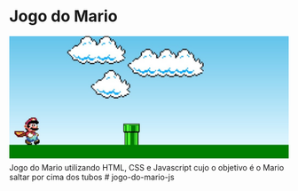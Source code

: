 # Jogo do Mario
<img src = "/assets/imgs/print-jogo-do-mario.jpeg" >
Jogo do Mario utilizando HTML, CSS e Javascript cujo o objetivo é o Mario saltar por cima dos tubos
# jogo-do-mario-js

